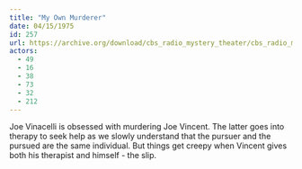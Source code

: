 ```yaml
---
title: "My Own Murderer"
date: 04/15/1975
id: 257
url: https://archive.org/download/cbs_radio_mystery_theater/cbs_radio_mystery_theater-0251-0300.zip/cbs_radio_mystery_theater-0251-0300%2Fcbsrmt_0257_my_own_murderer.mp3
actors:
  - 49
  - 16
  - 38
  - 73
  - 32
  - 212
---
```

Joe Vinacelli is obsessed with murdering Joe Vincent. The latter goes into therapy to seek help as we slowly understand that the pursuer and the pursued are the same individual. But things get creepy when Vincent gives both his therapist and himself - the slip.